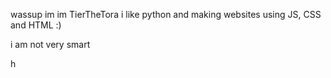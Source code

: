 wassup im im TierTheTora
i like python and making websites using JS, CSS and HTML :)

i am not very smart

h

<!---
TierTheTora/TierTheTora is a ✨ special ✨ repository because its `README.md` (this file) appears on your GitHub profile.
You can click the Preview link to take a look at your changes.
--->
